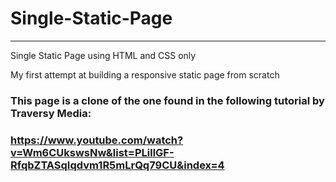 # Single-Static-Page
---
Single Static Page using HTML and CSS only

My first attempt at building a responsive static page from scratch

### This page is a clone of the one found in the following tutorial by Traversy Media: 
### https://www.youtube.com/watch?v=Wm6CUkswsNw&list=PLillGF-RfqbZTASqIqdvm1R5mLrQq79CU&index=4

